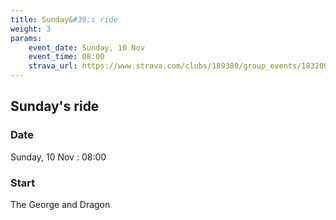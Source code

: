 ```yaml
---
title: Sunday&#39;s ride 
weight: 3
params:
    event_date: Sunday, 10 Nov
    event_time: 08:00
    strava_url: https://www.strava.com/clubs/189380/group_events/1832095
---
```


## Sunday&#39;s ride  



### Date

Sunday, 10 Nov : 08:00

### Start

The George and Dragon


